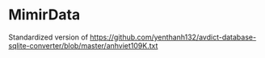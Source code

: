 # MimirData

Standardized version of https://github.com/yenthanh132/avdict-database-sqlite-converter/blob/master/anhviet109K.txt

